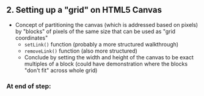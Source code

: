 ## 2. Setting up a "grid" on HTML5 Canvas
* Concept of partitioning the canvas (which is addressed based on pixels) by "blocks" of pixels of the same size that can be used as "grid coordinates"
   * `setLink()` function (probably a more structured walkthrough)
   * `removeLink()` function (also more structured)
   * Conclude by setting the width and height of the canvas to be exact multiples of a block (could have demonstration where the blocks "don't fit" across whole grid)

### At end of step:
